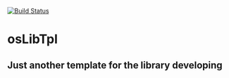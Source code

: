 [![Build Status](https://travis-ci.org/mrRozgo/osLibTpl.svg?branch=master)](https://travis-ci.org/mrRozgo/osLibTpl)
# osLibTpl 
## Just another template for the library developing
